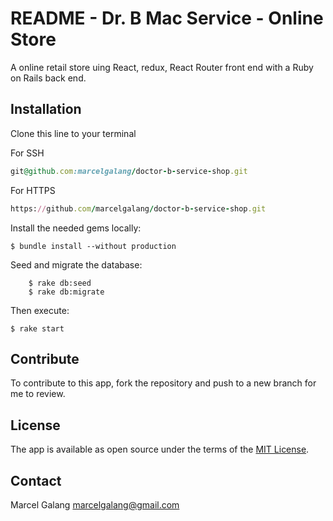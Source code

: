 
# README - Dr. B Mac Service - Online Store

A online retail store uing React, redux, React Router front end with a Ruby on Rails back end.

## Installation

Clone this line to your terminal

For SSH
```ruby
git@github.com:marcelgalang/doctor-b-service-shop.git
```

For HTTPS
```ruby
https://github.com/marcelgalang/doctor-b-service-shop.git
```

Install the needed gems locally:

```
$ bundle install --without production
```

Seed and migrate the database:

```
    $ rake db:seed
    $ rake db:migrate
```

Then execute:

    $ rake start
    

## Contribute

To contribute to this app, fork the repository and push to a new branch for me to review.

## License

The app is available as open source under the terms of the [MIT License](http://opensource.org/licenses/MIT).

## Contact

Marcel Galang marcelgalang@gmail.com
